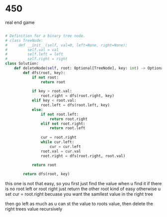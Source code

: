 # 450 

real end game

```py

# Definition for a binary tree node.
# class TreeNode:
#     def __init__(self, val=0, left=None, right=None):
#         self.val = val
#         self.left = left
#         self.right = right
class Solution:
    def deleteNode(self, root: Optional[TreeNode], key: int) -> Optional[TreeNode]:
        def dfs(root, key):
            if not root: 
                return root
            
            if key > root.val:
                root.right = dfs(root.right, key)
            elif key < root.val:
                root.left = dfs(root.left, key)
            else:
                if not root.left: 
                    return root.right
                elif not root.right: 
                    return root.left
                
                cur = root.right
                while cur.left: 
                    cur = cur.left
                root.val = cur.val 
                root.right = dfs(root.right, root.val)

            return root
        
        return dfs(root, key)
```
this one is not that easy, so you first just find the value 
when u find it if there is no root left or root right just return the other root kind of easy 
otherwise u set cur = root.right becuase you want the samllest value in the right tree

then go left as much as u can
st the value to roots value, then delete the right trees value recursively